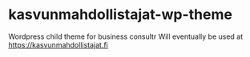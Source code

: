 # kasvunmahdollistajat-wp-theme
Wordpress child theme for business consultr
Will eventually be used at https://kasvunmahdollistajat.fi

